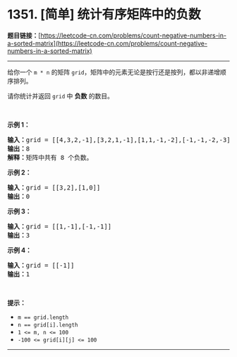 # 1351. [简单] 统计有序矩阵中的负数

**题目链接：**[https://leetcode-cn.com/problems/count-negative-numbers-in-a-sorted-matrix](https://leetcode-cn.com/problems/count-negative-numbers-in-a-sorted-matrix)

---

<div class="content__1Y2H">
 <div class="notranslate">
  <p>给你一个&nbsp;<code>m&nbsp;* n</code>&nbsp;的矩阵&nbsp;<code>grid</code>，矩阵中的元素无论是按行还是按列，都以非递增顺序排列。&nbsp;</p> 
  <p>请你统计并返回&nbsp;<code>grid</code>&nbsp;中 <strong>负数</strong> 的数目。</p> 
  <p>&nbsp;</p> 
  <p><strong>示例 1：</strong></p> 
  <pre class="language-text"><strong>输入：</strong>grid = [[4,3,2,-1],[3,2,1,-1],[1,1,-1,-2],[-1,-1,-2,-3]]
<strong>输出：</strong>8
<strong>解释：</strong>矩阵中共有 8 个负数。
</pre> 
  <p><strong>示例 2：</strong></p> 
  <pre class="language-text"><strong>输入：</strong>grid = [[3,2],[1,0]]
<strong>输出：</strong>0
</pre> 
  <p><strong>示例 3：</strong></p> 
  <pre class="language-text"><strong>输入：</strong>grid = [[1,-1],[-1,-1]]
<strong>输出：</strong>3
</pre> 
  <p><strong>示例 4：</strong></p> 
  <pre class="language-text"><strong>输入：</strong>grid = [[-1]]
<strong>输出：</strong>1
</pre> 
  <p>&nbsp;</p> 
  <p><strong>提示：</strong></p> 
  <ul> 
   <li><code>m == grid.length</code></li> 
   <li><code>n == grid[i].length</code></li> 
   <li><code>1 &lt;= m, n &lt;= 100</code></li> 
   <li><code>-100 &lt;= grid[i][j] &lt;= 100</code></li> 
  </ul> 
 </div>
</div>

---

```

```